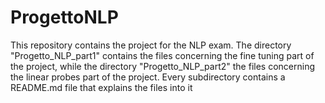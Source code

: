 # ProgettoNLP
 This repository contains the project for the NLP exam. The directory "Progetto_NLP_part1" contains the files concerning the fine tuning part of the project, while the directory "Progetto_NLP_part2" the files concerning the linear probes part of the project.
 Every subdirectory contains a README.md file that explains the files into it
